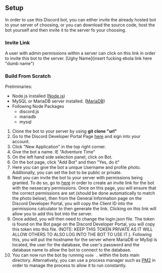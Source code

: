 ## Setup
In order to use this Discord bot, you can either invite the already hosted bot to your server of choosing, or you can download the source code, host the bot yourself and then invite it to the server fo your choosing.

### Invite Link
A user with admin permissions within a server can click on this link in order to invite this bot to the server.
[Ughy Name](insert fucking ebola link here "dumb name")

### Build From Scratch
Preliminaries:
* Node.js installed ([Node.js](https://nodejs.org/en/download/ "Node.js Install"))
* MySQL or MariaDB server installed. ([MariaDB](https://mariadb.org/download/ "MariaDB Install"))
* Following Node Packages
    * discord.js
    * mariadb
    * mysql

1. Clone the bot to your server by using **git clone "url"**
2. Go to the Discord Developer Portal Page [here](https://discord.com/developers/applications "Discord Developer Portal") and sign into your account.
3. Click "New Application" in the top right corner.
4. Give the bot a name. IE "Adventure Time"
5. On the left hand side selection panel, click on Bot.
6. On the bot page, click "Add Bot" and then "Yes, do it"
7. Here you can give the bot a unique Username and profile photo. Additonally, you can set the bot to be public or private. 
8. Next you can invite the bot to your server with permissions being granted. To do so, go to [here](https://discordapi.com/permissions.html#1544551543 "Discord Permission Calculator") in order to create an invite link for the bot with the nessecary permissions. Once on this page, you will ensure that the correct permissions are set (should be done automatically to match the photo below), then from the General Information page on the Discord Developer Portal, you will copy the Client ID into the permissions calculator to then generate the link. Clicking on this link will allow you to add this bot into the server.
9. Once added, you will then need to change the login.json file. The token is found on the Bot page on the Discord Developer Portal, you will copy this token into this file. (NOTE: KEEP THIS TOKEN PRIVATE AS IT WILL ALLOW OTHERS TO ALSO LOG INTO THE BOT TO USE IT.). Following this, you will put the hostname for the server where MariaDB or MySql is located, the user for the database, the user's password and the database name to allow the bot to connect to the database. 
10. You can now run the bot by running ```node .``` within the bots main directory. Alternatively, you can use a process manager such as [PM2](https://pm2.keymetrics.io/ "PM2") in order to manage the process to allow it to run constantly.